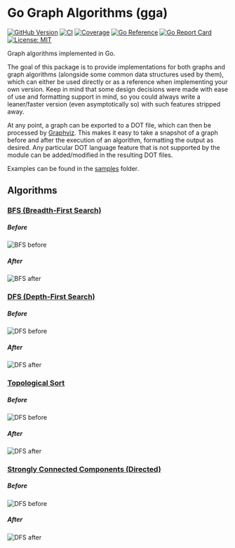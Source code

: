 # Go Graph Algorithms (gga)

[![GitHub Version](https://badge.fury.io/gh/vc-souza%2Fgga.svg)](https://badge.fury.io/gh/vc-souza%2Fgga)
[![CI](https://github.com/vc-souza/gga/actions/workflows/ci.yml/badge.svg?branch=main)](https://github.com/vc-souza/gga/actions/workflows/ci.yml)
[![Coverage](https://coveralls.io/repos/github/vc-souza/gga/badge.svg?branch=main)](https://coveralls.io/github/vc-souza/gga?branch=main)
[![Go Reference](https://pkg.go.dev/badge/github.com/vc-souza/gga.svg)](https://pkg.go.dev/github.com/vc-souza/gga)
[![Go Report Card](https://goreportcard.com/badge/github.com/vc-souza/gga)](https://goreportcard.com/report/github.com/vc-souza/gga)
[![License: MIT](https://img.shields.io/badge/License-MIT-yellow.svg)](https://opensource.org/licenses/MIT)

Graph algorithms implemented in Go.

The goal of this package is to provide implementations for both graphs and graph algorithms (alongside some common data structures used by them), which can either be used directly or as a reference when implementing your own version. Keep in mind that some design decisions were made with ease of use and formatting support in mind, so you could always write a leaner/faster version (even asymptotically so) with such features stripped away.

At any point, a graph can be exported to a DOT file, which can then be processed by [Graphviz](https://graphviz.org/). This makes it easy to take a snapshot of a graph before and after the execution of an algorithm, formatting the output as desired. Any particular DOT language feature that is not supported by the module can be added/modified in the resulting DOT files.

Examples can be found in the [samples](/internal/samples) folder.

## Algorithms

### [BFS (Breadth-First Search)](/algo/bfs.go)

##### Before
![BFS before](/res/img/bfs/before.svg)

##### After
![BFS after](/res/img/bfs/after.svg)

### [DFS (Depth-First Search)](/algo/dfs.go)

##### Before
![DFS before](/res/img/dfs/before.svg)

##### After
![DFS after](/res/img/dfs/after.svg)

### [Topological Sort](/algo/tsort.go)

##### Before
![DFS before](/res/img/tsort/before.svg)

##### After
![DFS after](/res/img/tsort/after.svg)

### [Strongly Connected Components (Directed)](/algo/scc.go)

##### Before
![DFS before](/res/img/scc/d/before.svg)

##### After
![DFS after](/res/img/scc/d/after.svg)